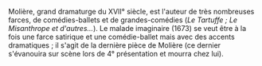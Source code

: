Molière, grand dramaturge du XVII° siècle, est l'auteur de très nombreuses farces, de comédies-ballets et de grandes-comédies (*Le Tartuffe ; Le Misanthrope et d'autres...*). Le malade imaginaire (1673) se veut être à la fois une farce satirique et une comédie-ballet mais avec des accents dramatiques ; il s'agit de la dernière pièce de Molière (ce dernier s'évanouira sur scène lors de 4° présentation et mourra chez lui).
